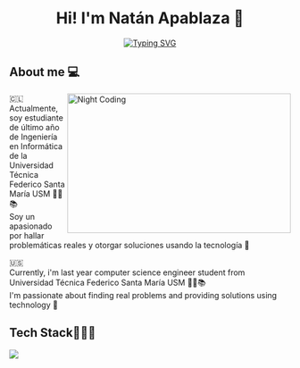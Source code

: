 <h1 align="center">Hi! I'm Natán Apablaza 🚀</h1>
<p align="center">
  <a href="https://git.io/typing-svg"><img src="https://readme-typing-svg.herokuapp.com?font=CAlibri&weight=500&size=22&duration=3000&pause=750&color=21AEC5&center=true&vCenter=true&width=435&lines=Ingeniero+inform%C3%A1tico;Software+Engineer" alt="Typing SVG" /></a> <br>
</p>

<h2>‍About me 💻</h2>

<img alt="Night Coding" src="https://cdna.artstation.com/p/assets/images/images/028/102/058/original/pixel-jeff-matrix-s.gif?1593487263" align="right" style="width:400px; height: 250px"/>

🇨🇱 <br>
Actualmente, soy estudiante de último año de Ingeniería en Informática de la Universidad Técnica Federico Santa María USM 👨‍🎓📚 <br>
Soy un apasionado por hallar problemáticas reales y otorgar soluciones usando la tecnología 🚀

🇺🇸 <br>
Currently, i'm last year computer science engineer student from Universidad Técnica Federico Santa María USM 👨‍🎓📚 <br>
I'm passionate about finding real problems and providing solutions using technology 🚀

<h2 >Tech Stack👨🏻‍💻</h2>
<!--tech stack icons-->
<p align="left">
  <a href="https://skillicons.dev">
    <img src="https://skillicons.dev/icons?i=py,cpp,java,css,html,js,git,github,docker,postman,vscode,linux,angular,go,bitbucket,bootstrap,django,ts,mongodb&perline=19" />
  </a>
</p>
<br>
